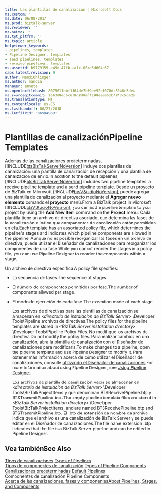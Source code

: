 ```yaml
---
title: Las plantillas de canalización | Microsoft Docs
ms.custom: ''
ms.date: 06/08/2017
ms.prod: biztalk-server
ms.reviewer: ''
ms.suite: ''
ms.tgt_pltfrm: ''
ms.topic: article
helpviewer_keywords:
- pipelines, templates
- Pipeline Designer, templates
- send pipelines, templates
- receive pipelines, templates
ms.assetid: b9779159-e49d-47fb-aa1c-06be5d604c67
caps.latest.revision: 9
author: MandiOhlinger
ms.author: mandia
manager: anneta
ms.openlocfilehash: 8075611bbf1f64de7b69ee92e1078dc5046c5de4
ms.sourcegitcommit: 266308ec5c6a9d8d80ff298ee6051b4843c5d626
ms.translationtype: MT
ms.contentlocale: es-ES
ms.lasthandoff: 06/27/2018
ms.locfileid: "36984989"
---
```

# <a name="pipeline-templates"></a><span data-ttu-id="70bf1-102">Plantillas de canalización</span><span class="sxs-lookup"><span data-stu-id="70bf1-102">Pipeline Templates</span></span>
<span data-ttu-id="70bf1-103">Además de las canalizaciones predeterminadas, [!INCLUDE[btsBizTalkServerNoVersion](../includes/btsbiztalkservernoversion-md.md)] incluye dos plantillas de canalización: una plantilla de canalización de recepción y una plantilla de canalización de envío.</span><span class="sxs-lookup"><span data-stu-id="70bf1-103">In addition to the default pipelines, [!INCLUDE[btsBizTalkServerNoVersion](../includes/btsbiztalkservernoversion-md.md)] includes two pipeline templates: a receive pipeline template and a send pipeline template.</span></span> <span data-ttu-id="70bf1-104">Desde un proyecto de BizTalk en Microsoft [!INCLUDE[btsVStudioNoVersion](../includes/btsvstudionoversion-md.md)], puede agregar una plantilla de canalización al proyecto mediante el **Agregar nuevo elemento** comando el **proyecto** menú.</span><span class="sxs-lookup"><span data-stu-id="70bf1-104">From a BizTalk project in Microsoft [!INCLUDE[btsVStudioNoVersion](../includes/btsvstudionoversion-md.md)], you can add a pipeline template to your project by using the **Add New Item** command on the **Project** menu.</span></span> <span data-ttu-id="70bf1-105">Cada plantilla tiene un archivo de directiva asociado, que determina las fases de la canalización e indica qué componentes de canalización están permitidos en ella.</span><span class="sxs-lookup"><span data-stu-id="70bf1-105">Each template has an associated policy file, which determines the pipeline's stages and indicates which pipeline components are allowed in the pipeline.</span></span> <span data-ttu-id="70bf1-106">Aunque no es posible reorganizar las fases en un archivo de directiva, puede utilizar el Diseñador de canalizaciones para reorganizar los componentes de una fase.</span><span class="sxs-lookup"><span data-stu-id="70bf1-106">While you cannot reorder the stages in a policy file, you can use Pipeline Designer to reorder the components within a stage.</span></span>  
  
 <span data-ttu-id="70bf1-107">Un archivo de directiva especifica:</span><span class="sxs-lookup"><span data-stu-id="70bf1-107">A policy file specifies:</span></span>  
  
- <span data-ttu-id="70bf1-108">La secuencia de fases.</span><span class="sxs-lookup"><span data-stu-id="70bf1-108">The sequence of stages.</span></span>  
  
- <span data-ttu-id="70bf1-109">El número de componentes permitidos por fase.</span><span class="sxs-lookup"><span data-stu-id="70bf1-109">The number of components allowed per stage.</span></span>  
  
- <span data-ttu-id="70bf1-110">El modo de ejecución de cada fase.</span><span class="sxs-lookup"><span data-stu-id="70bf1-110">The execution mode of each stage.</span></span>  
  
  <span data-ttu-id="70bf1-111">Los archivos de directivas para las plantillas de canalización se almacenan en  *\<directorio de instalación de BizTalk Server\>* \Developer Tools\Pipeline archivos de directivas.</span><span class="sxs-lookup"><span data-stu-id="70bf1-111">The policy files for the pipeline templates are stored in *\<BizTalk Server installation directory\>* \Developer Tools\Pipeline Policy Files.</span></span> <span data-ttu-id="70bf1-112">No modifique los archivos de directiva.</span><span class="sxs-lookup"><span data-stu-id="70bf1-112">Do not modify the policy files.</span></span> <span data-ttu-id="70bf1-113">Para realizar cambios en una canalización, abra la plantilla de canalización con el Diseñador de canalizaciones para modificarla.</span><span class="sxs-lookup"><span data-stu-id="70bf1-113">To make changes to a pipeline, open the pipeline template and use Pipeline Designer to modify it.</span></span> <span data-ttu-id="70bf1-114">Para obtener más información acerca de cómo utilizar el Diseñador de canalizaciones, consulte [utilizando el Diseñador de canalizaciones](../core/using-pipeline-designer.md).</span><span class="sxs-lookup"><span data-stu-id="70bf1-114">For more information about using Pipeline Designer, see [Using Pipeline Designer](../core/using-pipeline-designer.md).</span></span>  
  
  <span data-ttu-id="70bf1-115">Los archivos de plantilla de canalización vacía se almacenan en  *\<directorio de instalación de BizTalk Server\>* \Developer Tools\BizTalkProjectItems y que denominan BTSReceivePipeline.btp y BTSTransmitPipeline.btp .</span><span class="sxs-lookup"><span data-stu-id="70bf1-115">The empty pipeline template files are stored in *\<BizTalk Server installation directory\>* \Developer Tools\BizTalkProjectItems, and are named BTSReceivePipeline.btp and BTSTransmitPipeline.btp.</span></span> <span data-ttu-id="70bf1-116">El .btp de extensión de nombre de archivo indica que el archivo es una canalización de BizTalk Server y se puede editar en el Diseñador de canalizaciones.</span><span class="sxs-lookup"><span data-stu-id="70bf1-116">The file name extension .btp indicates that the file is a BizTalk Server pipeline and can be edited in Pipeline Designer.</span></span>  
  
## <a name="see-also"></a><span data-ttu-id="70bf1-117">Vea también</span><span class="sxs-lookup"><span data-stu-id="70bf1-117">See Also</span></span>  
 <span data-ttu-id="70bf1-118">[Tipos de canalizaciones](../core/types-of-pipelines.md) </span><span class="sxs-lookup"><span data-stu-id="70bf1-118">[Types of Pipelines](../core/types-of-pipelines.md) </span></span>  
 <span data-ttu-id="70bf1-119">[Tipos de componentes de canalización](../core/types-of-pipeline-components.md) </span><span class="sxs-lookup"><span data-stu-id="70bf1-119">[Types of Pipeline Components](../core/types-of-pipeline-components.md) </span></span>  
 <span data-ttu-id="70bf1-120">[Canalizaciones predeterminadas](../core/default-pipelines.md) </span><span class="sxs-lookup"><span data-stu-id="70bf1-120">[Default Pipelines](../core/default-pipelines.md) </span></span>  
 <span data-ttu-id="70bf1-121">[Componentes de canalización](../core/pipeline-components.md) </span><span class="sxs-lookup"><span data-stu-id="70bf1-121">[Pipeline Components](../core/pipeline-components.md) </span></span>  
 [<span data-ttu-id="70bf1-122">Acerca de las canalizaciones, fases y componentes</span><span class="sxs-lookup"><span data-stu-id="70bf1-122">About Pipelines, Stages, and Components</span></span>](../core/about-pipelines-stages-and-components.md)